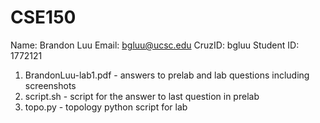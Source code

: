# CSE150
Name: Brandon Luu
Email: bgluu@ucsc.edu
CruzID: bgluu
Student ID: 1772121

1. BrandonLuu-lab1.pdf - answers to prelab and lab questions including screenshots
2. script.sh - script for the answer to last question in prelab
3. topo.py - topology python script for lab
